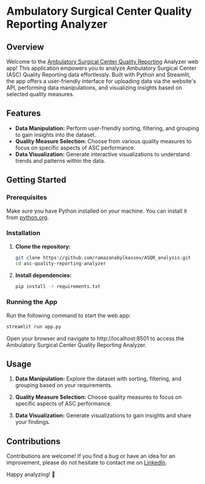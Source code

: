 # Ambulatory Surgical Center Quality Reporting Analyzer

## Overview
Welcome to the [Ambulatory Surgical Center Quality Reporting](https://www.cms.gov/medicare/quality/initiatives/asc-quality-reporting) Analyzer web app! This application empowers you to analyze Ambulatory Surgical Center (ASC) Quality Reporting data effortlessly. Built with Python and Streamlit, the app offers a user-friendly interface for uploading data via the website's API, performing data manipulations, and visualizing insights based on selected quality measures.

## Features
- **Data Manipulation:** Perform user-friendly sorting, filtering, and grouping to gain insights into the dataset.
- **Quality Measure Selection:** Choose from various quality measures to focus on specific aspects of ASC performance.
- **Data Visualization:** Generate interactive visualizations to understand trends and patterns within the data.

## Getting Started
### Prerequisites
Make sure you have Python installed on your machine. You can install it from [python.org](https://www.python.org/).

### Installation
1. **Clone the repository:**
    ```bash
    git clone https://github.com/ramazanabylkassov/ASQR_analysis.git
    cd asc-quality-reporting-analyzer
    ```

2. **Install dependencies:**
    ```bash
    pip install -r requirements.txt
    ```

### Running the App
Run the following command to start the web app:
```bash
streamlit run app.py
```
Open your browser and navigate to http://localhost:8501 to access the Ambulatory Surgical Center Quality Reporting Analyzer.

## Usage

1. **Data Manipulation:** Explore the dataset with sorting, filtering, and grouping based on your requirements.

2. **Quality Measure Selection:** Choose quality measures to focus on specific aspects of ASC performance.

3. **Data Visualization:** Generate visualizations to gain insights and share your findings.

## Contributions

Contributions are welcome! If you find a bug or have an idea for an improvement, please do not hesitate to contact me on [LinkedIn](https://www.linkedin.com/in/ramazan-abylkassov-23965097/).

Happy analyzing! 🚀
